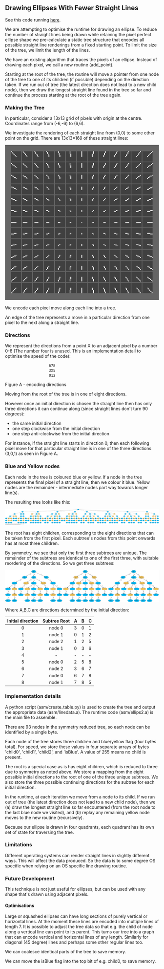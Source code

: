 ## Drawing Ellipses With Fewer Straight Lines

See this code running [here](http://bbc.godbolt.org/?autoboot&disc=https://raw.githubusercontent.com/TobyLobster/ellipse/diagonals/ELLIPS2.SSD).

We are attempting to optimise the runtime for drawing an ellipse. To reduce the number of straight lines being drawn while retaining the pixel perfect ellipse shape we pre-calculate a static tree structure that encodes all possible straight line renderings from a fixed starting point. To limit the size of the tree, we limit the length of the lines.

We have an existing algorithm that traces the pixels of an ellipse. Instead of drawing each pixel, we call a new routine (add_point).

Starting at the root of the tree, the routine will move a pointer from one node of the tree to one of its children (if possible) depending on the direction taken. If we run out of tree (the latest direction does not lead to a new child node), then we draw the longest straight line found in the tree so far and continue the process starting at the root of the tree again.

### Making the Tree
In particular, consider a 13x13 grid of pixels with origin at the centre. Coordinates
range from (-6,-6) to (6,6).

We investigate the rendering of each straight line from (0,0) to some other point on
the grid. There are 13x13=169 of these straight lines:

![Straight lines](lines.png)

We encode each pixel move along each line into a tree.

An edge of the tree represents a move in a particular direction from one pixel to the next along a straight line.

### Directions
We represent the directions from a point X to an adjacent pixel by a number 0-8 (The
number four is unused. This is an implementation detail to optimise the speed of the
code):
```
                    678
                    3X5
                    012
```
Figure A - encoding directions

Moving from the root of the tree is in one of eight directions.

However once an initial direction is chosen the straight line then has only three directions it can continue along (since straight lines don't turn 90 degrees):
 - the same initial direction
 - one step clockwise from the initial direction
 - one step anti-clockwise from the initial direction

 For instance, if the straight line starts in direction 0, then each following pixel move for that particular straight line is in one of the three directions (3,0,1) as seen in Figure A.

### Blue and Yellow nodes
Each node in the tree is coloured blue or yellow. If a node in the tree represents the final pixel of a straight line, then we colour it blue. Yellow nodes are the remainder - intermediate nodes part way towards longer line(s).

The resulting tree looks like this:

![Full tree](line_data.png)

The root has eight children, corresponding to the eight directions that can be taken from the first pixel. Each subtree's nodes from this point onwards has at most three children.

By symmetry, we see that only the first three subtrees are unique. The remainder of the subtrees are identical to one of the first three, with suitable reordering of the directions. So we get three subtrees:

![Reduced tree](subtrees3.png)

Where A,B,C are directions determined by the initial direction:

| Initial direction | Subtree Root  | A | B | C |
| :---------------: | :-----------: | - | - | - |
| 0                 | node 0 		| 3 | 0 | 1 |
| 1                 | node 1  		| 0 | 1 | 2 |
| 2                 | node 2  		| 1 | 2 | 5 |
| 3                 | node 1  		| 0 | 3 | 6 |
| 4                 | -      		| - | - | - |
| 5                 | node 0  		| 2 | 5 | 8 |
| 6                 | node 2  		| 3 | 6 | 7 |
| 7                 | node 0  		| 6 | 7 | 8 |
| 8                 | node 1  		| 7 | 8 | 5 |

### Implementation details
A python script (asm/create_table.py) is used to create the tree and output the appropriate data (asm/linedata.a). The runtime code (asm/ellips2.a) is the main file to assemble.

There are 93 nodes in the symmetry reduced tree, so each node can be identified by a single byte.

Each node of the tree stores three children and blue/yellow flag (four bytes total).
For speed, we store these values in four separate arrays of bytes 'child0', 'child1',
'child2', and 'isBlue'. A value of 255 means no child is present.

The root is a special case as is has eight children, which is reduced to three due to symmetry as noted above. We store a mapping from the eight possible initial directions to the root of one of the three unique subtrees. We also store the three possible continuing directions for the subtree for each initial direction.

In the runtime, at each iteration we move from a node to its child. If we run out of tree (the latest direction does not lead to a new child node), then we (a) draw the longest straight line so far encountered (from the root node to the last blue node we visited), and (b) replay any remaining yellow node moves to the new routine (recursively).

Because our ellipse is drawn in four quadrants, each quadrant has its own set of state  for traversing the tree.

### Limitations
Different operating systems can render straight lines in slightly different ways. This will affect the data produced. So the data is to some degree OS specific when relying on an OS specific line drawing routine.

### Future Development ###
This technique is not just useful for ellipses, but can be used with any shape that's drawn using adjacent pixels.

#### Optimisations
Large or squashed ellipses can have long sections of purely vertical or horizontal lines. At the moment these lines are encoded into multiple lines of length 7. It is possible to adjust the tree data so that e.g. the child of node along a vertical line can point to its parent. This turns our tree into a graph that can encode vertical and horizontal lines of any length. Similarly for diagonal (45 degree) lines and perhaps some other regular lines too.

We can coalesce identical parts of the tree to save memory.

We can move the isBlue flag into the top bit of e.g. child0, to save memory.
